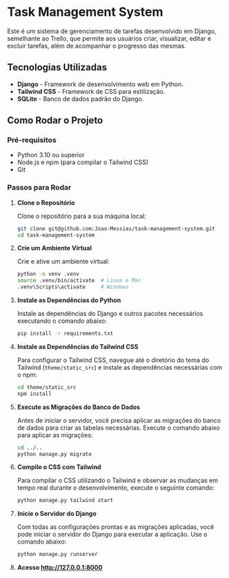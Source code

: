 # Task Management System

Este é um sistema de gerenciamento de tarefas desenvolvido em Django, semelhante ao Trello, que permite aos usuários criar, visualizar, editar e excluir tarefas, além de acompanhar o progresso das mesmas.

## Tecnologias Utilizadas

- **Django** - Framework de desenvolvimento web em Python.
- **Tailwind CSS** - Framework de CSS para estilização.
- **SQLite** - Banco de dados padrão do Django.

## Como Rodar o Projeto

### Pré-requisitos

- Python 3.10 ou superior
- Node.js e npm (para compilar o Tailwind CSS)
- Git

### Passos para Rodar

1. **Clone o Repositório**

   Clone o repositório para a sua máquina local:

   ```bash
   git clone git@github.com:Joao-Messias/task-management-system.git
   cd task-management-system
   
2. **Crie um Ambiente Virtual**

   Crie e ative um ambiente virtual:

   ```bash
   python -m venv .venv
   source .venv/bin/activate  # Linux e Mac
   .venv\Scripts\activate     # Windows

3. **Instale as Dependências do Python**

   Instale as dependências do Django e outros pacotes necessários executando o comando abaixo:

   ```bash
   pip install -r requirements.txt
   
4. **Instale as Dependências do Tailwind CSS**

   Para configurar o Tailwind CSS, navegue até o diretório do tema do Tailwind (`theme/static_src`) e instale as dependências necessárias com o npm:

   ```bash
   cd theme/static_src
   npm install

5. **Execute as Migrações do Banco de Dados**

   Antes de iniciar o servidor, você precisa aplicar as migrações do banco de dados para criar as tabelas necessárias. Execute o comando abaixo para aplicar as migrações:

   ```bash
   cd ../..
   python manage.py migrate

6. **Compile o CSS com Tailwind**

   Para compilar o CSS utilizando o Tailwind e observar as mudanças em tempo real durante o desenvolvimento, execute o seguinte comando:

   ```bash
   python manage.py tailwind start

7. **Inicie o Servidor do Django**

   Com todas as configurações prontas e as migrações aplicadas, você pode iniciar o servidor do Django para executar a aplicação. Use o comando abaixo:

   ```bash
   python manage.py runserver

8. **Acesso http://127.0.0.1:8000**


